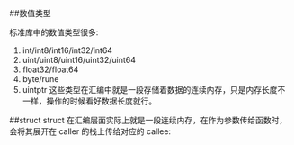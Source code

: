 
##数值类型

标准库中的数值类型很多:

1. int/int8/int16/int32/int64
2. uint/uint8/uint16/uint32/uint64
3. float32/float64
4. byte/rune
5. uintptr
这些类型在汇编中就是一段存储着数据的连续内存，只是内存长度不一样，操作的时候看好数据长度就行。



##struct
struct 在汇编层面实际上就是一段连续内存，在作为参数传给函数时，会将其展开在 caller 的栈上传给对应的 callee:





